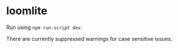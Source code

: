 # loomlite

Run using `npm run-script dev`.

There are currently suppressed warnings for case sensitive issues.
